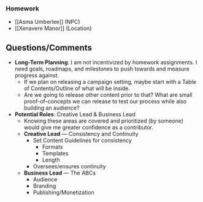 ### Homework
- [[Asma Umberlee]] (NPC)
- [[Xenavere Manor]] (Location)
## Questions/Comments
- **Long-Term Planning**: I am not incentivized by homework assignments. I need goals, roadmaps, and milestones to push towards and measure progress against.
	- If we plan on releasing a campaign setting, maybe start with a Table of Contents/Outline of what will be inside.
	- Are we going to release other content prior to that? What are small proof-of-concepts we can release to test our process while also building an audience?
- **Potential Roles**: Creative Lead & Business Lead
	- Knowing these areas are covered and prioritized (by someone) would give me greater confidence as a contributor. 
	- **Creative Lead** — Consistency and Continuity
		- Set Content Guidelines for consistency
			- Formats
			- Templates
			- Length
		- Oversees/ensures continuity
	- **Business Lead** — The ABCs
		- Audience
		- Branding
		- Publishing/Monetization